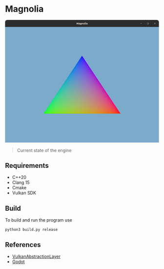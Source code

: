 # Magnolia

![screenshot](assets/screenshots/magnolia_v0.0.0.png)
> Current state of the engine

## Requirements
<!-- Add links -->
- C++20
- Clang 15
- Cmake
- Vulkan SDK

## Build
To build and run the program use

```
python3 build.py release
```

## References
- [VulkanAbstractionLayer](https://github.com/asc-community/VulkanAbstractionLayer)
- [Godot](https://github.com/godotengine/godot)
